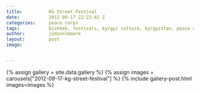 ```yaml
---
title:			KG Street Festival
date:			2012-09-17 22:22:41 Z
categories:		peace corps
tags:			bishkek, festivals, kyrgyz culture, kyrgyzstan, peace corps, street festival
author:			judsonlmoore
layout:			post
image:			


---
```


{% assign gallery = site.data.gallery %}
{% assign images = carousels["2012-09-17-kg-street-festival"] %}
{% include gallery-post.html images=images %}
